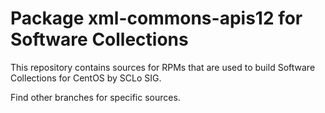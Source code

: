 # Package xml-commons-apis12 for Software Collections

This repository contains sources for RPMs that are used
to build Software Collections for CentOS by SCLo SIG.

Find other branches for specific sources.
